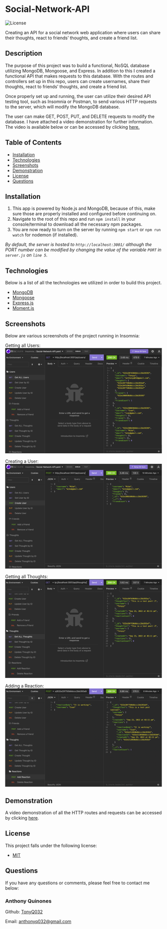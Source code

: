 # Social-Network-API
![License](https://img.shields.io/static/v1?label=License&message="MIT&color=BLUE)

Creating an API for a social network web application where users can share their thoughts, react to friends’ thoughts, and create a friend list.


## Description
The purpose of this project was to build a functional, NoSQL database utilizing MongoDB, Mongoose, and Express. In addition to this I created a functional API that makes requests to this database. With the routes and controllers set up in this repo, users can create usernames, share their thoughts, react to friends’ thoughts, and create a friend list.

Once properly set up and running, the user can utilize their desired API testing tool, such as Insomnia or Postman, to send various HTTP requests to the server, which will modify the MongoDB database.

The user can make GET, POST, PUT, and DELETE requests to modify the database. I have attached a video demonstration for further information. The video is available below or can be accessed by clicking [here.](https://drive.google.com/file/d/1ccHM2lLSTu8I6NJQHosgy9FS_IAcPvXq/view)


## Table of Contents
* [Installation](#installation)
* [Technologies](#technologies)
* [Screenshots](#screenshots)
* [Demonstration](#demonstration)
* [License](#license)
* [Questions](#questions)


## Installation

1. This app is powered by Node.js and MongoDB, because of this, make sure those are properly installed and configured before continuing on.
2. Navigate to the root of this repo and run `npm install` in your console/terminal to download all the necessary npm packages.
3. You are now ready to turn on the server by running `npm start` or `npm run watch` for nodemon (if installed).

*By default, the server is hosted to `http://localhost:3001/` although the PORT number can be modified by changing the value of the variable `PORT` in `server.js` on `line 5`.*


## Technologies
Below is a list of all the technologies we utilized in order to build this project.

* [MongoDB](https://www.mongodb.com)
* [Mongoose](https://mongoosejs.com)
* [Express.js](https://expressjs.com)
* [Moment.js](https://momentjs.com)


## Screenshots

Below are various screenshots of the project running in Insomnia:

Getting all Users:
![Screenshot of all Users retrieved](./assets/get-all-users.png)

Creating a User:
![Screenshot of creating a new user](./assets/create-user.png)

Getting all Thoughts:
![Screenshot of all Thoughts retrieved](./assets/get-all-thoughts.png)

Adding a Reaction:
![Screenshot of adding a reaction](./assets/add-reactions.png)


## Demonstration

A video demonstration of all the HTTP routes and requests can be accessed by clicking [here](https://drive.google.com/file/d/1ccHM2lLSTu8I6NJQHosgy9FS_IAcPvXq/view).


## License

This project falls under the following license:
* [MIT](https://opensource.org/licenses/MIT)


## Questions
If you have any questions or comments, please feel free to contact me below: 

### Anthony Quinones
Github: [TonyQ032](https://github.com/TonyQ032) 

Email: anthonyq032@gmail.com
